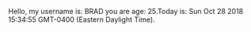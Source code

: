 Hello, my username is:  BRAD you are age: 25.Today is: Sun Oct 28 2018 15:34:55 GMT-0400 (Eastern Daylight Time).